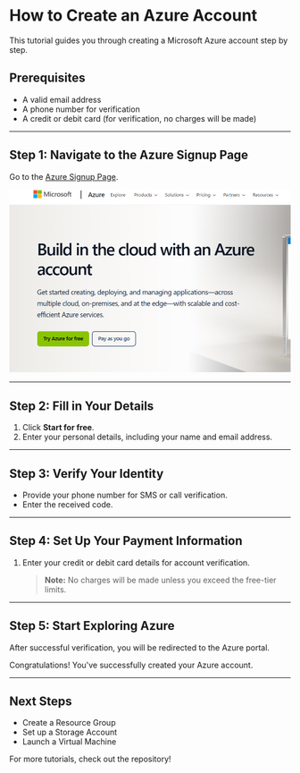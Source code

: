 
# How to Create an Azure Account

This tutorial guides you through creating a Microsoft Azure account step by step.

## Prerequisites
- A valid email address
- A phone number for verification
- A credit or debit card (for verification, no charges will be made)

---

## Step 1: Navigate to the Azure Signup Page
Go to the [Azure Signup Page](https://azure.microsoft.com/en-us/free/).

![Azure Signup Page](./images/azure-signup-page.png)

---

## Step 2: Fill in Your Details
1. Click **Start for free**.
2. Enter your personal details, including your name and email address.

---

## Step 3: Verify Your Identity
- Provide your phone number for SMS or call verification.
- Enter the received code.

---

## Step 4: Set Up Your Payment Information
1. Enter your credit or debit card details for account verification.
   > **Note:** No charges will be made unless you exceed the free-tier limits.
   
---

## Step 5: Start Exploring Azure
After successful verification, you will be redirected to the Azure portal.

Congratulations! You've successfully created your Azure account.

---

## Next Steps
- Create a Resource Group
- Set up a Storage Account
- Launch a Virtual Machine

For more tutorials, check out the repository!
